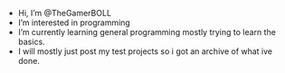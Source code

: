 - Hi, I’m @TheGamerBOLL
- I’m interested in programming
- I’m currently learning general programming mostly trying to learn the basics.
- I will mostly just post my test projects so i got an archive of what ive done.
